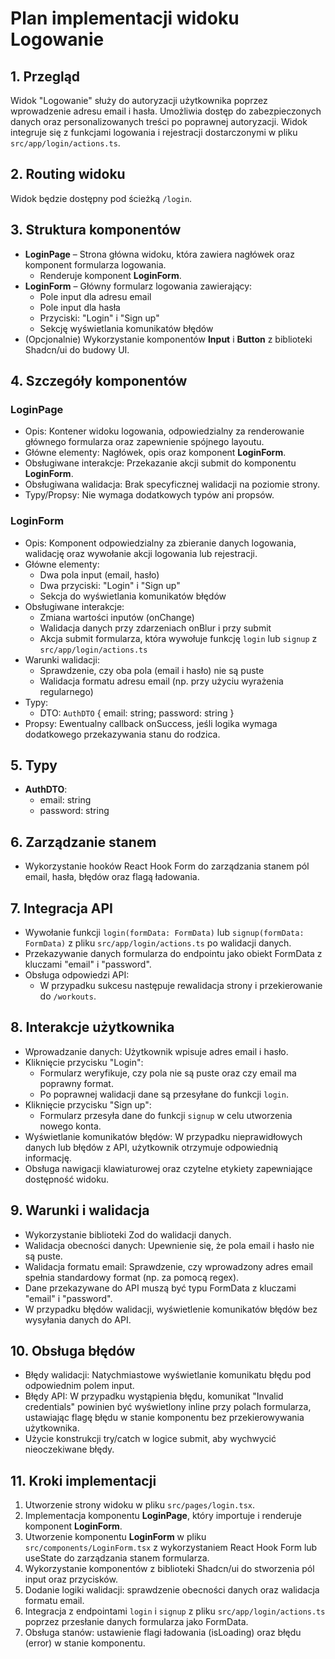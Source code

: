 # Plan implementacji widoku Logowanie

## 1. Przegląd

Widok "Logowanie" służy do autoryzacji użytkownika poprzez wprowadzenie adresu email i hasła. Umożliwia dostęp do zabezpieczonych danych oraz personalizowanych treści po poprawnej autoryzacji. Widok integruje się z funkcjami logowania i rejestracji dostarczonymi w pliku `src/app/login/actions.ts`.

## 2. Routing widoku

Widok będzie dostępny pod ścieżką `/login`.

## 3. Struktura komponentów

- **LoginPage** – Strona główna widoku, która zawiera nagłówek oraz komponent formularza logowania.
  - Renderuje komponent **LoginForm**.
- **LoginForm** – Główny formularz logowania zawierający:
  - Pole input dla adresu email
  - Pole input dla hasła
  - Przyciski: "Login" i "Sign up"
  - Sekcję wyświetlania komunikatów błędów
- (Opcjonalnie) Wykorzystanie komponentów **Input** i **Button** z biblioteki Shadcn/ui do budowy UI.

## 4. Szczegóły komponentów

### LoginPage

- Opis: Kontener widoku logowania, odpowiedzialny za renderowanie głównego formularza oraz zapewnienie spójnego layoutu.
- Główne elementy: Nagłówek, opis oraz komponent **LoginForm**.
- Obsługiwane interakcje: Przekazanie akcji submit do komponentu **LoginForm**.
- Obsługiwana walidacja: Brak specyficznej walidacji na poziomie strony.
- Typy/Propsy: Nie wymaga dodatkowych typów ani propsów.

### LoginForm

- Opis: Komponent odpowiedzialny za zbieranie danych logowania, walidację oraz wywołanie akcji logowania lub rejestracji.
- Główne elementy:
  - Dwa pola input (email, hasło)
  - Dwa przyciski: "Login" i "Sign up"
  - Sekcja do wyświetlania komunikatów błędów
- Obsługiwane interakcje:
  - Zmiana wartości inputów (onChange)
  - Walidacja danych przy zdarzeniach onBlur i przy submit
  - Akcja submit formularza, która wywołuje funkcję `login` lub `signup` z `src/app/login/actions.ts`
- Warunki walidacji:
  - Sprawdzenie, czy oba pola (email i hasło) nie są puste
  - Walidacja formatu adresu email (np. przy użyciu wyrażenia regularnego)
- Typy:
  - DTO: `AuthDTO` { email: string; password: string }
- Propsy: Ewentualny callback onSuccess, jeśli logika wymaga dodatkowego przekazywania stanu do rodzica.

## 5. Typy

- **AuthDTO**:
  - email: string
  - password: string

## 6. Zarządzanie stanem

- Wykorzystanie hooków React Hook Form do zarządzania stanem pól email, hasła, błędów oraz flagą ładowania.

## 7. Integracja API

- Wywołanie funkcji `login(formData: FormData)` lub `signup(formData: FormData)` z pliku `src/app/login/actions.ts` po walidacji danych.
- Przekazywanie danych formularza do endpointu jako obiekt FormData z kluczami "email" i "password".
- Obsługa odpowiedzi API:
  - W przypadku sukcesu następuje rewalidacja strony i przekierowanie do `/workouts`.

## 8. Interakcje użytkownika

- Wprowadzanie danych: Użytkownik wpisuje adres email i hasło.
- Kliknięcie przycisku "Login":
  - Formularz weryfikuje, czy pola nie są puste oraz czy email ma poprawny format.
  - Po poprawnej walidacji dane są przesyłane do funkcji `login`.
- Kliknięcie przycisku "Sign up":
  - Formularz przesyła dane do funkcji `signup` w celu utworzenia nowego konta.
- Wyświetlanie komunikatów błędów: W przypadku nieprawidłowych danych lub błędów z API, użytkownik otrzymuje odpowiednią informację.
- Obsługa nawigacji klawiaturowej oraz czytelne etykiety zapewniające dostępność widoku.

## 9. Warunki i walidacja

- Wykorzystanie biblioteki Zod do walidacji danych.
- Walidacja obecności danych: Upewnienie się, że pola email i hasło nie są puste.
- Walidacja formatu email: Sprawdzenie, czy wprowadzony adres email spełnia standardowy format (np. za pomocą regex).
- Dane przekazywane do API muszą być typu FormData z kluczami "email" i "password".
- W przypadku błędów walidacji, wyświetlenie komunikatów błędów bez wysyłania danych do API.

## 10. Obsługa błędów

- Błędy walidacji: Natychmiastowe wyświetlanie komunikatu błędu pod odpowiednim polem input.
- Błędy API: W przypadku wystąpienia błędu, komunikat "Invalid credentials" powinien być wyświetlony inline przy polach formularza, ustawiając flagę błędu w stanie komponentu bez przekierowywania użytkownika.
- Użycie konstrukcji try/catch w logice submit, aby wychwycić nieoczekiwane błędy.

## 11. Kroki implementacji

1. Utworzenie strony widoku w pliku `src/pages/login.tsx`.
2. Implementacja komponentu **LoginPage**, który importuje i renderuje komponent **LoginForm**.
3. Utworzenie komponentu **LoginForm** w pliku `src/components/LoginForm.tsx` z wykorzystaniem React Hook Form lub useState do zarządzania stanem formularza.
4. Wykorzystanie komponentów z biblioteki Shadcn/ui do stworzenia pól input oraz przycisków.
5. Dodanie logiki walidacji: sprawdzenie obecności danych oraz walidacja formatu email.
6. Integracja z endpointami `login` i `signup` z pliku `src/app/login/actions.ts` poprzez przesłanie danych formularza jako FormData.
7. Obsługa stanów: ustawienie flagi ładowania (isLoading) oraz błędu (error) w stanie komponentu.
